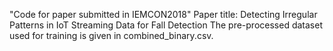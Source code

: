 "Code for paper submitted in IEMCON2018" 
Paper title: Detecting Irregular Patterns in IoT Streaming Data for Fall Detection
The pre-processed dataset used for training is given in combined_binary.csv.

